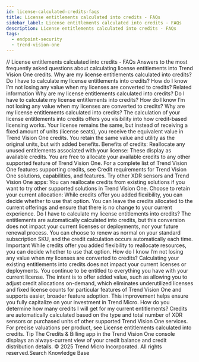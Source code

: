 ```yaml
---
id: license-calculated-credits-faqs
title: License entitlements calculated into credits - FAQs
sidebar_label: License entitlements calculated into credits - FAQs
description: License entitlements calculated into credits - FAQs
tags:
  - endpoint-security
  - trend-vision-one
---
```


/*<![CDATA[*/ $('#title').html($('meta[name=map-description]').attr('content')); /*]]>*/ License entitlements calculated into credits - FAQs Answers to the most frequently asked questions about calculating license entitlements into Trend Vision One credits. Why are my license entitlements calculated into credits? Do I have to calculate my license entitlements into credits? How do I know I’m not losing any value when my licenses are converted to credits? Related information Why are my license entitlements calculated into credits? Do I have to calculate my license entitlements into credits? How do I know I’m not losing any value when my licenses are converted to credits? Why are my license entitlements calculated into credits? The calculation of your license entitlements into credits offers you visibility into how credit-based licensing works. Your license remains the same, but instead of receiving a fixed amount of units (license seats), you receive the equivalent value in Trend Vision One credits. You retain the same value and utility as the original units, but with added benefits. Benefits of credits: Reallocate any unused entitlements associated with your license: These display as available credits. You are free to allocate your available credits to any other supported feature of Trend Vision One. For a complete list of Trend Vision One features supporting credits, see Credit requirements for Trend Vision One solutions, capabilities, and features. Try other XDR sensors and Trend Vision One apps: You can reallocate credits from existing solutions if you want to try other supported solutions in Trend Vision One. Choose to retain your current allocation: While credits offer you added flexibility, you can decide whether to use that option. You can leave the credits allocated to the current offerings and ensure that there is no change to your current experience. Do I have to calculate my license entitlements into credits? The entitlements are automatically calculated into credits, but this conversion does not impact your current licenses or deployments, nor your future renewal process. You can choose to renew as normal on your standard subscription SKU, and the credit calculation occurs automatically each time. Important While credits offer you added flexibility to reallocate resources, you can decide whether to use that option. How do I know I’m not losing any value when my licenses are converted to credits? Calculating your existing entitlements into credits does not impact your current licenses or deployments. You continue to be entitled to everything you have with your current license. The intent is to offer added value, such as allowing you to adjust credit allocations on-demand, which eliminates underutilized licenses and fixed license counts for particular features of Trend Vision One and supports easier, broader feature adoption. This improvement helps ensure you fully capitalize on your investment in Trend Micro. How do you determine how many credits I will get for my current entitlements? Credits are automatically calculated based on the type and total number of XDR sensors or purchased units of other supported Trend Vision One services. For precise valuations per product, see License entitlements calculated into credits. Tip The Credits & Billing app in the Trend Vision One console displays an always-current view of your credit balance and credit distribution details. © 2025 Trend Micro Incorporated. All rights reserved.Search Knowledge Base